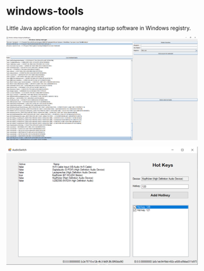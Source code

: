 # windows-tools
Little Java application for managing startup software in Windows registry.

![Screenshot](screenshot.png)

![Screenshot](screenshot2.png)

